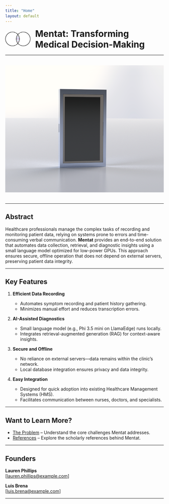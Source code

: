 ```yaml
---
title: "Home"
layout: default
---
```


<!-- Logo at the top-left -->
<div style="display: flex; align-items: center; margin-bottom: 1rem;">
  <img src="assets/images/logo.png" alt="Mentat Logo" style="max-width: 80px; margin-right: 15px;">
  <h1 style="margin: 0;">Mentat: Transforming Medical Decision-Making</h1>
</div>

---

<!-- Hero image placeholder below the header -->
<div style="text-align: center; margin: 2rem 0;">
  <img src="assets/images/mentat_device_render.png" alt="Mentat Image" style="max-width: 100%;">
</div>

---

## Abstract

Healthcare professionals manage the complex tasks of recording and monitoring patient data, relying on systems prone to errors and time-consuming verbal communication. **Mentat** provides an end-to-end solution that automates data collection, retrieval, and diagnostic insights using a small language model optimized for low-power GPUs. This approach ensures secure, offline operation that does not depend on external servers, preserving patient data integrity.

---

## Key Features

1. **Efficient Data Recording**  
   - Automates symptom recording and patient history gathering.  
   - Minimizes manual effort and reduces transcription errors.

2. **AI-Assisted Diagnostics**  
   - Small language model (e.g., Phi 3.5 mini on LlamaEdge) runs locally.  
   - Integrates retrieval-augmented generation (RAG) for context-aware insights.

3. **Secure and Offline**  
   - No reliance on external servers—data remains within the clinic’s network.  
   - Local database integration ensures privacy and data integrity.

4. **Easy Integration**  
   - Designed for quick adoption into existing Healthcare Management Systems (HMS).  
   - Facilitates communication between nurses, doctors, and specialists.

---

## Want to Learn More?

- [The Problem](problem.md) – Understand the core challenges Mentat addresses.
- [References](references.md) – Explore the scholarly references behind Mentat.

---

## Founders

**Lauren Phillips**  
\[lauren.phillips@example.com\]

**Luis Brena**  
\[luis.brena@example.com\]

---
